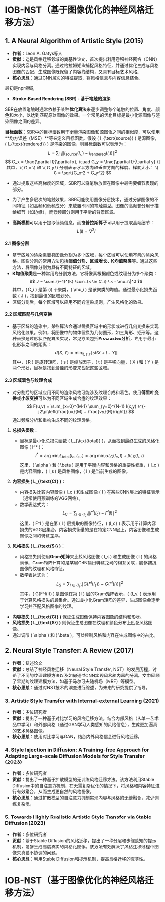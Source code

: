 


# IOB-NST（基于图像优化的神经风格迁移方法）

## 1. A Neural Algorithm of Artistic Style (2015)

   - **作者**：Leon A. Gatys等人  
   - **贡献**：这是风格迁移领域的奠基性论文，首次提出利用卷积神经网络（CNN）实现内容与风格分离。通过格拉姆矩阵捕捉风格特征，并通过优化生成与风格图像的匹配，生成图像既保留了内容的结构，又具有目标艺术风格。  
   - **核心思想**：通过CNN层次的特征提取，将风格信息与内容信息结合。  

最初是npr领域,

- **Stroke-Based Rendering (SBR) - 基于笔触的渲染**

 SBR在放置笔触时通常依赖于某种**优化算法**来逐步调整每个笔触的位置、角度、颜色和大小，以达到匹配原始图像的效果。一个常见的优化目标是最小化源图像与渲染图像之间的差异。

**目标函数**：SBR中的目标函数用于衡量渲染图像和源图像之间的相似度，可以使用**均方误差（MSE）**等来定义目标函数。假设 \( I_{\text{source}} \) 是源图像，\( I_{\text{rendered}} \) 是渲染的图像，则目标函数可以表示为：
     $$
     L = \sum_{i,j} \|I_{\text{source}}(i,j) - I_{\text{rendered}}(i,j)\|^2
    $$
     $$
     G_x = \frac{\partial I}{\partial x}, \quad G_y = \frac{\partial I}{\partial y}
     \]
     其中，\( G_x \) 和 \( G_y \) 分别表示水平方向和垂直方向的梯度。梯度大小：
     \[
     G = \sqrt{G_x^2 + G_y^2}
     $$
   - 通过提取这些高梯度的区域，SBR可以将笔触放置在图像中最需要细节表现的部分。


   - 为了产生多层次的笔触效果，SBR可能使用图像分层技术，通过分解图像的不同特征（如高频和低频成分）来放置不同的笔触类型。图像的高频部分用于描绘细节（如边缘），而低频部分则用于平滑的背景区域。
   - **高斯模糊**可以用于提取低频信息，而**拉普拉斯算子**可以用于提取高频细节：
     $$
     L(I) = \nabla^2 I
     $$
     



#### 2.1 **图像分割**
   - 基于区域的渲染需要将图像分割为多个区域，每个区域可以使用不同的渲染风格。图像分割的常用方法包括**阈值分割、区域增长、K均值聚类**等。通过这些方法，将图像分割为具有不同特征的区域。
   - **K均值聚类**是一种常用的分割方法，它将像素根据颜色或纹理分为多个聚类：
     $$
     J = \sum_{i=1}^{k} \sum_{x \in C_i} \|x - \mu_i\|^2
     $$
     其中，\( C_i \) 是第 \(i\) 个聚类，\( \mu_i \) 是该聚类的均值。通过最小化损失函数 \( J \)，找到最佳的区域划分。
   - 区域分割后，每个区域可以应用不同的渲染规则，产生风格化的效果。

#### 2.2 **区域匹配与几何变换**
   - 基于区域的渲染中，某些算法会通过替换区域中的形状或进行几何变换来实现风格化效果。例如，将图像中的物体替换为几何图形，如三角形、矩形等。这种替换通过形状匹配算法实现，常见方法包括**Procrustes分析**，它用于最小化形状之间的距离：
     $$
     d(X, Y) = \min_{R, s, t} \|sRX + t - Y\|
     $$
     其中，\( R \) 是旋转矩阵，\( s \) 是缩放因子，\( t \) 是平移向量，\( X \) 和 \( Y \) 是两个形状，目标是找到最佳的形变来匹配这些区域。

#### 2.3 **区域着色与纹理合成**
   - 对分割后的区域应用不同的渲染风格可能涉及纹理合成和着色。使用**傅里叶变换**或**小波变换**可以为不同区域生成合适的纹理效果：
     $$
     F(u,v) = \sum_{x=0}^{M-1} \sum_{y=0}^{N-1} I(x,y) e^{-j2\pi\left(\frac{ux}{M} + \frac{vy}{N}\right)}
     $$
     通过频域分析和重构生成不同的纹理风格。




1. **总损失函数**：
   - 目标是最小化总损失函数 \( L_{\text{total}} \)，从而找到最终生成的风格化图像 \( I^* \)：
     $$
     I^* = \arg \min_{I} L_{\text{total}}(I_c, I_s, I) = \arg \min_{I} \alpha L_{\text{C}}(I_c, I) + \beta L_{\text{S}}(I_s, I)
     $$
     这里，\( \alpha \) 和 \( \beta \) 是用于平衡内容和风格的重要性权重，\( I_c \) 是内容图像，\( I_s \) 是风格图像，\( I \) 是当前生成的图像。

2. **内容损失 \( L_{\text{C}} \)**：
   - 内容损失比较内容图像 \( I_c \) 和生成图像 \( I \) 在某些CNN层上的特征表示（通常使用预训练的VGG网络）。
   - 数学表达式为：
     $$
     L_{\text{C}} = \sum_{l \in \{l_c\}} \| F^l(I_c) - F^l(I) \|^2
     $$
     这里，\( F^l \) 是在第 \( l \) 层提取的图像特征，\( \{l_c\} \) 表示用于计算内容损失的VGG层集合。内容损失衡量的是在特定CNN层上，内容图像和生成图像之间的特征差异。

3. **风格损失 \( L_{\text{S}} \)**：
   - 风格损失则使用**Gram矩阵**来比较风格图像 \( I_s \) 和生成图像 \( I \) 的风格表示。Gram矩阵计算的是某层CNN输出特征之间的相互关联，能够捕捉图像的纹理和风格特征。
   - 数学表达式为：
     $$
     L_{\text{S}} = \sum_{l \in \{l_s\}} \| G(F^l(I_s)) - G(F^l(I)) \|^2
     $$
     其中，\( G(F^l(I)) \) 是图像在第 \( l \) 层的Gram矩阵表示，\( \{l_s\} \) 表示用于计算风格损失的层集合。通过最小化Gram矩阵的差异，生成图像会逐步学习并匹配风格图像的纹理。


- **内容损失 \( L_{\text{C}} \)** 保证生成图像保持内容图像的结构和形状。
- **风格损失 \( L_{\text{S}} \)** 则保证生成图像在纹理和颜色分布上匹配风格图像。
- 通过调节 \( \alpha \) 和 \( \beta \)，可以控制风格和内容在生成图像中的占比。



## 2. Neural Style Transfer: A Review (2017)
   - **作者**：综述论文  
   - **贡献**：总结了神经风格迁移（Neural Style Transfer, NST）的发展历程，讨论了不同的纹理建模方法以及如何通过CNN实现风格和内容的分离。文中回顾了早期的纹理建模方法，如基于马尔可夫随机场（MRF）等模型。  
   - **核心思想**：通过对NST技术的演变进行综述，为未来的研究提供了指导。  


### 3. **Artistic Style Transfer with Internal-external Learning (2021)**  
   - **作者**：多位研究者  
   - **贡献**：提出了一种基于对比学习的风格迁移方法，结合内部风格（从单一艺术品中学习）和外部风格（通过GAN学习人类感知的风格信息），生成更加逼真的艺术风格图像。  
   - **核心思想**：使用对比学习与GAN，结合内外风格信息进行风格迁移。  


### 4. **Style Injection in Diffusion: A Training-free Approach for Adapting Large-scale Diffusion Models for Style Transfer (2023)**  
   - **作者**：多位研究者  
   - **贡献**：提出了一种基于扩散模型的无训练风格迁移方法。该方法利用Stable Diffusion中的自注意力机制，在无需复杂优化的情况下，将风格和内容特征进行有效融合，从而生成更自然的风格图像。  
   - **核心思想**：通过扩散模型的自注意力机制实现内容与风格的无缝融合，减少训练复杂度。  


### 5. **Towards Highly Realistic Artistic Style Transfer via Stable Diffusion (2023)**  
   - **作者**：多位研究者  
   - **贡献**：基于Stable Diffusion的风格迁移，提出了一种分层和步骤感知的提示机制，能够生成高度真实的风格化图像。该方法有效解决了风格迁移过程中图像失真或不协调的问题。  
   - **核心思想**：利用Stable Diffusion和提示机制，提高风格迁移的真实性。  



# IOB-NST（基于图像优化的神经风格迁移方法）